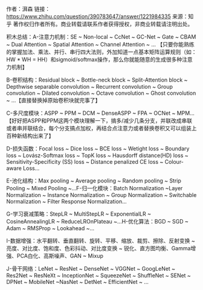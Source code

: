 作者：湃森
链接：https://www.zhihu.com/question/390783647/answer/1221984335
来源：知乎
著作权归作者所有。商业转载请联系作者获得授权，非商业转载请注明出处。

积木总结：A-注意力机制：SE ~ Non-local ~ CcNet ~ GC-Net ~ Gate ~ CBAM ~ Dual Attention ~ Spatial Attention ~ Channel Attention ~ ... 【只要你能熟练的掌握加法、乘法、并行、串行四大法则，外加知道一点基本矩阵运算规则（如：HW * WH = HH）和sigmoid/softmax操作，那么你就能随意的生成很多种注意力机制】

B-卷积结构：Residual block ~ Bottle-neck block ~ Split-Attention block ~ Depthwise separable convolution ~ Recurrent convolution ~ Group convolution ~ Dilated convolution ~ Octave convolution ~ Ghost convolution ~ ...【直接替换掉原始卷积块就完事了】

C-多尺度模块：ASPP ~ PPM ~ DCM ~ DenseASPP ~ FPA ~ OCNet ~ MPM... 【好好把ASPP和PPM这两个模块理解一下，搞多/减少几条分支，并联改成串联或者串并联结合，每个分支搞点加权，再结合点注意力或者替换卷积又可以组装上百种新结构出来了】 

D-损失函数：Focal loss ~ Dice loss ~ BCE loss ~ Wetight loss ~ Boundary loss ~ Lovász-Softmax loss ~ TopK loss ~ Hausdorff distance(HD) loss ~ Sensitivity-Specificity (SS) loss ~ Distance penalized CE loss ~ Colour-aware Loss...

E-池化结构：Max pooling ~ Average pooling ~ Random pooling ~ Strip Pooling ~ Mixed Pooling ~...F-归一化模块：Batch Normalization ~Layer Normalization ~ Instance Normalization ~ Group Normalization ~ Switchable Normalization ~ Filter Response Normalization...

G-学习衰减策略：StepLR ~ MultiStepLR ~ ExponentialLR ~ CosineAnnealingLR ~ ReduceLROnPlateau ~...H-优化算法：BGD ~ SGD ~ Adam ~ RMSProp ~ Lookahead ~...

I-数据增强：水平翻转、垂直翻转、旋转、平移、缩放、裁剪、擦除、反射变换 ~ 亮度、对比度、饱和度、色彩抖动、对比度变换 ~ 锐化、直方图均衡、Gamma增强、PCA白化、高斯噪声、GAN ~ Mixup

J-骨干网络：LeNet ~ ResNet ~ DenseNet ~ VGGNet ~ GoogLeNet ~ Res2Net ~ ResNeXt ~ InceptionNet ~ SqueezeNet ~ ShuffleNet ~ SENet ~ DPNet ~ MobileNet ~NasNet ~ DetNet ~ EfficientNet ~ ...
